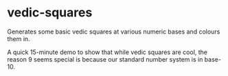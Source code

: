 # vedic-squares

Generates some basic vedic squares at various numeric bases and colours them in.

A quick 15-minute demo to show that while vedic squares are cool, the reason 9 seems special is because our standard number system is in base-10.

